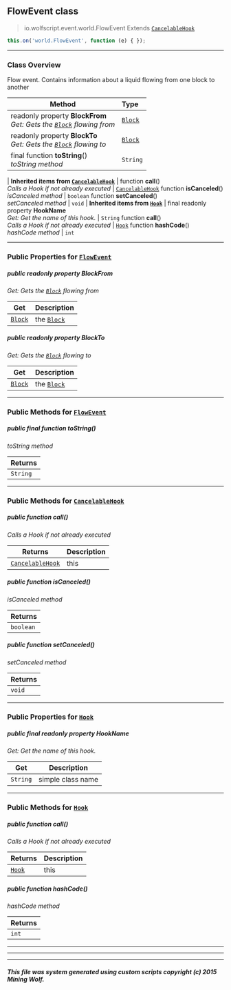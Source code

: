 ## FlowEvent __class__

>io.wolfscript.event.world.FlowEvent
>Extends [`CancelableHook`](../CancelableHook.md)
``` javascript
this.on('world.FlowEvent', function (e) { });
```


---

### Class Overview

Flow event. Contains information about a liquid flowing from one block to another

Method | Type   
--- | :--- 
 readonly property __BlockFrom__ <br> _Get: Gets the [`Block`](../../api/world/blocks/Block.md) flowing from_ | [`Block`](../../api/world/blocks/Block.md)
 readonly property __BlockTo__ <br> _Get: Gets the [`Block`](../../api/world/blocks/Block.md) flowing to_ | [`Block`](../../api/world/blocks/Block.md)
final function __toString__() <br> _toString method_ | `String`
 |
__Inherited items from [`CancelableHook`](../CancelableHook.md)__ |
 function __call__() <br> _Calls a Hook if not already executed_ | [`CancelableHook`](../CancelableHook.md)
 function __isCanceled__() <br> _isCanceled method_ | `boolean`
 function __setCanceled__() <br> _setCanceled method_ | `void`
 |
__Inherited items from [`Hook`](../Hook.md)__ |
final readonly property __HookName__ <br> _Get: Get the name of this hook._ | `String`
 function __call__() <br> _Calls a Hook if not already executed_ | [`Hook`](../Hook.md)
 function __hashCode__() <br> _hashCode method_ | `int`







---


### Public Properties for [`FlowEvent`](FlowEvent.md)

##### <a id='blockfrom'></a>public  readonly property __BlockFrom__

_Get: Gets the [`Block`](../../api/world/blocks/Block.md) flowing from_

Get | Description
--- | --- 
[`Block`](../../api/world/blocks/Block.md) | the [`Block`](../../api/world/blocks/Block.md)



##### <a id='blockto'></a>public  readonly property __BlockTo__

_Get: Gets the [`Block`](../../api/world/blocks/Block.md) flowing to_

Get | Description
--- | --- 
[`Block`](../../api/world/blocks/Block.md) | the [`Block`](../../api/world/blocks/Block.md)



---

### Public Methods for [`FlowEvent`](FlowEvent.md)

##### <a id='tostring'></a>public final function __toString__()

_toString method_

Returns | 
--- | 
`String` |


---

### Public Methods for [`CancelableHook`](../CancelableHook.md)

##### <a id='call'></a>public  function __call__()

_Calls a Hook if not already executed_

Returns | Description
--- | --- 
[`CancelableHook`](../CancelableHook.md) | this


##### <a id='iscanceled'></a>public  function __isCanceled__()

_isCanceled method_

Returns | 
--- | 
`boolean` |


##### <a id='setcanceled'></a>public  function __setCanceled__()

_setCanceled method_

Returns | 
--- | 
`void` |


---

### Public Properties for [`Hook`](../Hook.md)

##### <a id='hookname'></a>public final readonly property __HookName__

_Get: Get the name of this hook._

Get | Description
--- | --- 
`String` | simple class name



---

### Public Methods for [`Hook`](../Hook.md)

##### <a id='call'></a>public  function __call__()

_Calls a Hook if not already executed_

Returns | Description
--- | --- 
[`Hook`](../Hook.md) | this


##### <a id='hashcode'></a>public  function __hashCode__()

_hashCode method_

Returns | 
--- | 
`int` |


---


---


---


##### This file was system generated using custom scripts copyright (c) 2015 Mining Wolf.
	


